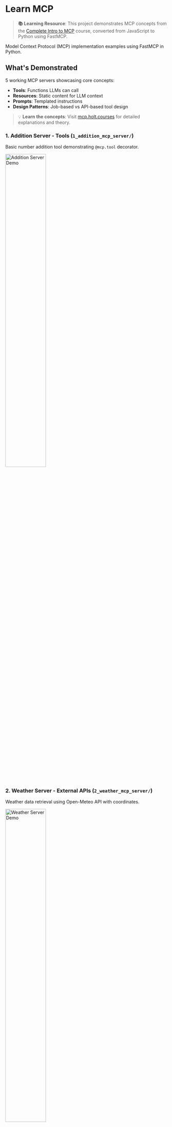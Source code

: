 # Learn MCP

> **📚 Learning Resource**: This project demonstrates MCP concepts from the [Complete Intro to MCP](https://mcp.holt.courses) course, converted from JavaScript to Python using FastMCP.

Model Context Protocol (MCP) implementation examples using FastMCP in Python.

## What's Demonstrated

5 working MCP servers showcasing core concepts:
- **Tools**: Functions LLMs can call
- **Resources**: Static content for LLM context  
- **Prompts**: Templated instructions
- **Design Patterns**: Job-based vs API-based tool design

> 💡 **Learn the concepts**: Visit [mcp.holt.courses](https://mcp.holt.courses) for detailed explanations and theory.

### 1. Addition Server - Tools (`1_addition_mcp_server/`)
Basic number addition tool demonstrating `@mcp.tool` decorator.

<img src="1_addition_mcp_server/demo.png" alt="Addition Server Demo" width="50%">

### 2. Weather Server - External APIs (`2_weather_mcp_server/`)
Weather data retrieval using Open-Meteo API with coordinates.

<img src="2_weather_mcp_server/demo.png" alt="Weather Server Demo" width="50%">

### 3. Resources Server - Static Content (`3_resources_mcp_server/`)
Database schema resource demonstrating `@mcp.resource` decorator.

<img src="3_resources_mcp_server/demo.png" alt="Resources Server Demo" width="50%">

### 4. Prompts Server - Templates (`4_prompts_mcp_server/`)
Code review prompt template demonstrating `@mcp.prompt` decorator.

<img src="4_prompts_mcp_server/demo.png" alt="Prompts Server Demo" width="50%">

### 5. Issues Tracker - Design Patterns (`5_issues_mcp_server/`)
Demonstrates **Job-based vs API-based** MCP server approaches with a working issue tracker.

| Approach | Tools | Characteristics |
|----------|-------|----------------|
| **Job-Based** (Recommended) | 6 focused | Opinionated workflows, better LLM success |
| **API-Based** (Comparison) | 15+ generic | 1:1 REST mapping, more complex for LLMs |

```bash
./test.sh      # Test job-based approach (recommended)
./test.sh api  # Test API-based approach (comparison)
```

**Demo Screenshots:**

*API-Based Server (15+ generic tools):*  
<img src="5_issues_mcp_server/demo1.png" alt="API-Based Tools" width="50%">

*Job-Based Server (6 focused tools):*
<img src="5_issues_mcp_server/demo2.png" alt="Job-Based Tools" width="50%">

*Issues server UI*
<img src="5_issues_mcp_server/demo3.png" alt="Design Pattern Comparison" width="50%">

## Project Structure

```
learn-mcp/
├── 1_addition_mcp_server/          # Basic @mcp.tool decorator demo
│   ├── server.py                   # Simple addition function
│   ├── demo.png
│   └── test.sh                     # Test MCP server
├── 2_weather_mcp_server/           # External API integration
│   ├── server.py                   # Open-Meteo weather API
│   ├── demo.png
│   └── test.sh                     # Test MCP server
├── 3_resources_mcp_server/         # @mcp.resource decorator demo  
│   ├── server.py                   # Database schema resource
│   ├── demo.png
│   └── test.sh                     # Test MCP server
├── 4_prompts_mcp_server/           # @mcp.prompt decorator demo
│   ├── server.py                   # Code review prompt template
│   ├── python_style_guide.md      # Style guide for prompts
│   ├── script_to_be_reviewed.py   # Sample code for review
│   ├── demo.png
│   └── test.sh                     # Test MCP server
├── 5_issues_mcp_server/            # Design pattern comparison
│   ├── job_based_server.py         # 6 focused tools (recommended)
│   ├── api_based_server.py         # 15+ generic tools (comparison)
│   ├── demo1.png
│   ├── demo2.png
│   ├── demo3.png
│   └── test.sh                     # Test both approaches
├── mcp-issue-tracker/              # Full-stack issue tracker app
│   ├── backend/                    # Node.js API server
│   └── frontend/                   # React web interface
├── CLAUDE.md                       # Project context & learning notes
├── README.md                       # This file
├── course_content.txt              # MCP course material reference
└── fastmcp_docs.txt               # FastMCP documentation
```

## Quick Start

1. **Install dependencies**:
   ```bash
   uv venv && source .venv/bin/activate
   uv pip install fastmcp httpx
   ```

2. **Test any server**:
   ```bash
   # Test with MCP Inspector
   npx @modelcontextprotocol/inspector .venv/bin/python 1_addition_mcp_server/server.py
   ```

3. **Add to Claude Desktop** (see [FastMCP docs](https://gofastmcp.com/integrations/claude-desktop.md))

## Key Learnings

**Job-Based Tools Win**: Opinionated, focused tools (6) outperform generic API mappings (15+) for LLM success.

**FastMCP Patterns**: `@mcp.tool`, `@mcp.resource`, `@mcp.prompt` decorators with `mcp.run()`.

**Real Integration**: All servers work with Claude Desktop, Cursor, and other MCP clients.

## Resources

- 🎓 **[MCP Course](https://mcp.holt.courses)** - Complete learning guide  
- 📝 **[FastMCP Docs](https://gofastmcp.com)** - Python MCP framework
- 📦 **[FastMCP GitHub](https://github.com/jlowin/fastmcp)** - Source code
- 🔍 **[MCP Inspector](https://github.com/modelcontextprotocol/inspector)** - Interactive testing tool
- 🌐 **[MCP Specification](https://modelcontextprotocol.io)** - Official protocol docs